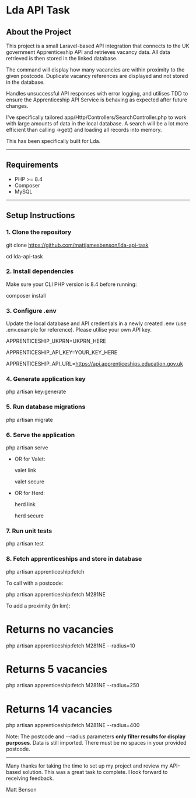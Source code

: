 # Lda API Task

## About the Project

This project is a small Laravel-based API integration that connects to the UK government Apprenticeship API and retrieves vacancy data. All data retrieved is then stored in the linked database.

The command will display how many vacancies are within proximity to the given postcode. Duplicate vacancy references are displayed and not stored in the database.

Handles unsuccessful API responses with error logging, and utilises TDD to ensure the Apprenticeship API Service is behaving as expected after future changes.

I've specifically tailored app/Http/Controllers/SearchController.php to work with large amounts of data in the local database. A search will be a lot more efficient than calling ->get() and loading all records into memory.

This has been specifically built for Lda.

---

## Requirements

- PHP >= 8.4
- Composer
- MySQL

---

## Setup Instructions

### 1. Clone the repository

git clone https://github.com/mattjamesbenson/lda-api-task

cd lda-api-task

### 2. Install dependencies

Make sure your CLI PHP version is 8.4 before running:

composer install

### 3. Configure .env

Update the local database and API credentials in a newly created .env (use .env.example for reference). 
Please utilise your own API key.

APPRENTICESHIP_UKPRN=UKPRN_HERE

APPRENTICESHIP_API_KEY=YOUR_KEY_HERE

APPRENTICESHIP_API_URL=https://api.apprenticeships.education.gov.uk

### 4. Generate application key

php artisan key:generate

### 5. Run database migrations

php artisan migrate

### 6. Serve the application

php artisan serve

- OR for Valet:

  valet link

  valet secure

- OR for Herd:

  herd link

  herd secure

### 7. Run unit tests

php artisan test

### 8. Fetch apprenticeships and store in database

php artisan apprenticeship:fetch

To call with a postcode:

php artisan apprenticeship:fetch M281NE

To add a proximity (in km):

# Returns no vacancies
php artisan apprenticeship:fetch M281NE --radius=10

# Returns 5 vacancies
php artisan apprenticeship:fetch M281NE --radius=250

# Returns 14 vacancies
php artisan apprenticeship:fetch M281NE --radius=400

Note: The postcode and --radius parameters **only filter results for display purposes**. Data is still imported. There must be no spaces in your provided postcode.

---

Many thanks for taking the time to set up my project and review my API-based solution. This was a great task to complete. I look forward to receiving feedback.

Matt Benson
